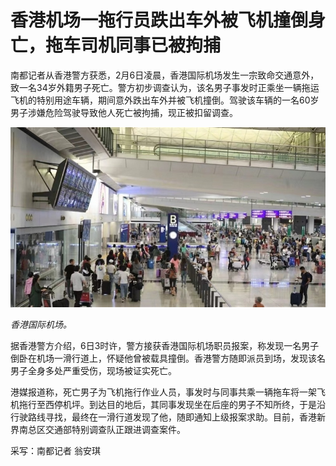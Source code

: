 # 香港机场一拖行员跌出车外被飞机撞倒身亡，拖车司机同事已被拘捕

南都记者从香港警方获悉，2月6日凌晨，香港国际机场发生一宗致命交通意外，致一名34岁外籍男子死亡。警方初步调查认为，该名男子事发时正乘坐一辆拖运飞机的特别用途车辆，期间意外跌出车外并被飞机撞倒。驾驶该车辆的一名60岁男子涉嫌危险驾驶导致他人死亡被拘捕，现正被扣留调查。

![7a3f8e06352e584db20b9e3b949b1e6e.jpg](https://raw.githubusercontent.com/qqhsx/qqnews_image/main/2024/02/06/香港机场一拖行员跌出车外被飞机撞倒身亡，拖车司机同事已被拘捕/7a3f8e06352e584db20b9e3b949b1e6e.jpg)

_香港国际机场。_

据香港警方介绍，6日3时许，警方接获香港国际机场职员报案，称发现一名男子倒卧在机场一滑行道上，怀疑他曾被载具撞倒。香港警方随即派员到场，发现该名男子全身多处严重受伤，现场被证实死亡。

港媒报道称，死亡男子为飞机拖行作业人员，事发时与同事共乘一辆拖车将一架飞机拖行至西停机坪。到达目的地后，其同事发现坐在后座的男子不知所终，于是沿行驶路线寻找，最终在一滑行道发现了他，随即通知上级报案求助。目前，香港新界南总区交通部特别调查队正跟进调查案件。

采写：南都记者 翁安琪

